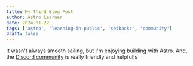 ```yaml
---
title: My Third Blog Post
author: Astro Learner
date: 2024-01-22
tags: ['astro', 'learning-in-public', 'setbacks', 'community']
draft: false
---
```


It wasn't always smooth sailing, but I'm enjoying building with Astro. And, the [Discord community](https://astro.build/chat) is really friendly and helpful!s
